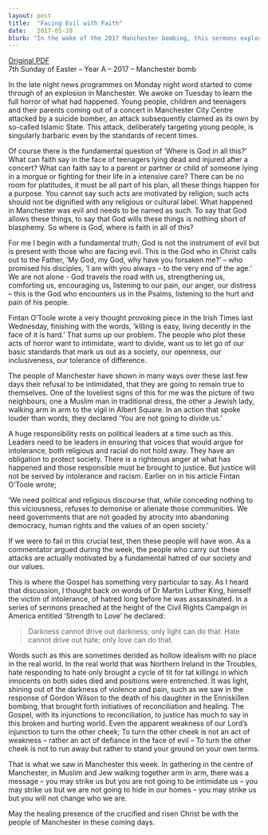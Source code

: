 ```yaml
---
layout: post
title:  "Facing Evil with Faith"
date:   2017-05-28
blurb: "In the wake of the 2017 Manchester bombing, this sermons explores the question of where God is in the face of such evil. It asserts that God is not the instrument of evil but is present with those who are facing it, offering comfort and strength. The sermons also emphasizes the importance of not letting acts of terror divide us or erode our values, and highlights the power of love and light to drive out hate and darkness."
---
```

[Original PDF](/assets/pdf/7ofeaster2017.pdf)    
7th Sunday of Easter – Year A – 2017 – Manchester bomb

In the late night news programmes on Monday night word started to come through of an explosion in Manchester. We awoke on Tuesday to learn the full horror of what had happened. Young people, children and teenagers and their parents coming out of a concert in Manchester City Centre attacked by a suicide bomber, an attack subsequently claimed as its own by so-called Islamic State. This attack, deliberately targeting young people, is singularly barbaric even by the standards of recent times.

Of course there is the fundamental question of ‘Where is God in all this?’ What can faith say in the face of teenagers lying dead and injured after a concert? What can faith say to a parent or partner or child of someone lying in a morgue or fighting for their life in a intensive care? There can be no room for platitudes, it must be all part of his plan, all these things happen for a purpose. You cannot say such acts are motivated by religion; such acts should not be dignified with any religious or cultural label. What happened in Manchester was evil and needs to be named as such. To say that God allows these things, to say that God wills these things is nothing short of blasphemy. So where is God, where is faith in all of this?

For me I begin with a fundamental truth; God is not the instrument of evil but is present with those who are facing evil. This is the God who in Christ calls out to the Father, ‘My God, my God, why have you forsaken me?’ – who promised his disciples, ‘I am with you always – to the very end of the age.’ We are not alone - God travels the road with us, strengthening us, comforting us, encouraging us, listening to our pain, our anger, our distress – this is the God who encounters us in the Psalms, listening to the hurt and pain of his people.

Fintan O’Toole wrote a very thought provoking piece in the Irish Times last Wednesday, finishing with the words, ‘killing is easy, living decently in the face of it is hard.’ That sums up our problem. The people who plot these acts of horror want to intimidate, want to divide, want us to let go of our basic standards that mark us out as a society, our openness, our inclusiveness, our tolerance of difference.

The people of Manchester have shown in many ways over these last few days their refusal to be intimidated, that they are going to remain true to themselves. One of the loveliest signs of this for me was the picture of two neighbours, one a Muslim man in traditional dress, the other a Jewish lady, walking arm in arm to the vigil in Albert Square. In an action that spoke louder than words, they declared ‘You are not going to divide us.’

A huge responsibility rests on political leaders at a time such as this. Leaders need to be leaders in ensuring that voices that would argue for intolerance, both religious and racial do not hold sway. They have an obligation to protect society. There is a righteous anger at what has happened and those responsible must be brought to justice. But justice will not be served by intolerance and racism. Earlier on in his article Fintan O’Toole wrote;

‘We need political and religious discourse that, while conceding nothing to this viciousness, refuses to demonise or alienate those communities. We need governments that are not goaded by atrocity into abandoning democracy, human rights and the values of an open society.’

If we were to fail in this crucial test, then these people will have won. As a commentator argued during the week, the people who carry out these attacks are actually motivated by a fundamental hatred of our society and our values.

This is where the Gospel has something very particular to say. As I heard that discussion, I thought back on words of Dr Martin Luther King, himself the victim of intolerance, of hatred long before he was assassinated. In a series of sermons preached at the height of the Civil Rights Campaign in America entitled ‘Strength to Love’ he declared:

> Darkness cannot drive out darkness; only light can do that. Hate cannot drive out hate; only love can do that.

Words such as this are sometimes derided as hollow idealism with no place in the real world. In the real world that was Northern Ireland in the Troubles, hate responding to hate only brought a cycle of tit for tat killings in which innocents on both sides died and positions were entrenched. It was light, shining out of the darkness of violence and pain, such as we saw in the response of Gordon Wilson to the death of his daughter in the Enniskillen bombing, that brought forth initiatives of reconciliation and healing. The Gospel, with its injunctions to reconciliation, to justice has much to say in this broken and hurting world. Even the apparent weakness of our Lord’s injunction to turn the other cheek; To turn the other cheek is not an act of weakness – rather an act of defiance in the face of evil – To turn the other cheek is not to run away but rather to stand your ground on your own terms.

That is what we saw in Manchester this week. In gathering in the centre of Manchester, in Muslim and Jew walking together arm in arm, there was a message – you may strike us but you are not going to be intimidate us – you may strike us but we are not going to hide in our homes – you may strike us but you will not change who we are.

May the healing presence of the crucified and risen Christ be with the people of Manchester in these coming days.
